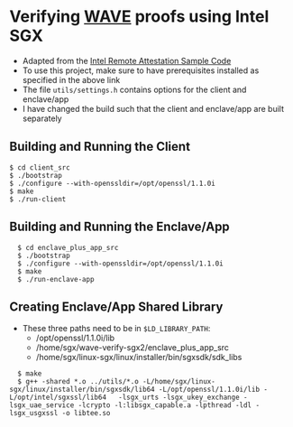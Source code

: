 # Verifying [WAVE](https://github.com/immesys/wave) proofs using Intel SGX

 * Adapted from the [Intel Remote Attestation Sample Code](https://github.com/intel/sgx-ra-sample)
 * To use this project, make sure to have prerequisites installed as specified in the above link
 * The file `utils/settings.h` contains options for the client and enclave/app
 * I have changed the build such that the client and enclave/app are built separately

## Building and Running the Client
  ```
  $ cd client_src
  $ ./bootstrap
  $ ./configure --with-openssldir=/opt/openssl/1.1.0i
  $ make
  $ ./run-client
  ```

## Building and Running the Enclave/App
```
  $ cd enclave_plus_app_src
  $ ./bootstrap
  $ ./configure --with-openssldir=/opt/openssl/1.1.0i
  $ make
  $ ./run-enclave-app
  ```

## Creating Enclave/App Shared Library
  * These three paths need to be in `$LD_LIBRARY_PATH`:
    * /opt/openssl/1.1.0i/lib
    * /home/sgx/wave-verify-sgx2/enclave_plus_app_src
    * /home/sgx/linux-sgx/linux/installer/bin/sgxsdk/sdk_libs
```
  $ make
  $ g++ -shared *.o ../utils/*.o -L/home/sgx/linux-sgx/linux/installer/bin/sgxsdk/lib64 -L/opt/openssl/1.1.0i/lib -L/opt/intel/sgxssl/lib64   -lsgx_urts -lsgx_ukey_exchange -lsgx_uae_service -lcrypto -l:libsgx_capable.a -lpthread -ldl -lsgx_usgxssl -o libtee.so
  ```
